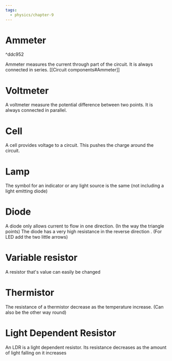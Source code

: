 ```yaml
---
tags:
  - physics/chapter-9
---
```

# Ammeter

^ddc952

Ammeter measures the current through part of the circuit. It is always connected in series.
[[Circuit components#Ammeter]]
# Voltmeter

A voltmeter measure the potential difference between two points. It is always connected in parallel.

# Cell

A cell provides voltage to a circuit. This pushes the charge around the circuit.

# Lamp

The symbol for an indicator or any light source is the same (not including a light emitting diode)

# Diode

A diode only allows current to flow in one direction. (In the way the triangle points) The diode has a very high resistance in the reverse direction . (For LED add the two little arrows)

# Variable resistor

A resistor that's value can easily be changed

# Thermistor

The resistance of a thermistor decrease as the temperature increase. (Can also be the other way round)

# Light Dependent Resistor

An LDR is a light dependent resistor. Its resistance decreases as the amount of light falling on it increases